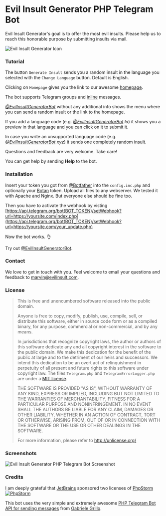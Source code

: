 # Evil Insult Generator PHP Telegram Bot

Evil Insult Generator's goal is to offer the most evil insults. Please help us to reach this honorable purpose by submitting insults
via mail.

![Evil Insult Generator Icon](https://cloud.githubusercontent.com/assets/22981912/19600664/5521d010-97a6-11e6-9f67-fec931b199d7.png)

### Tutorial

The button ```Generate Insult``` sends you a random insult in the language you selected with the ```Change Language``` button. Default is English. 

Clicking on ```Homepage``` gives you the link to our awesome [homepage](https://evilinsult.com/). 

The bot supports Telegram groups and [inline](https://core.telegram.org/bots/inline) messages. 

*[@EvilInsultGeneratorBot](https://telegram.me/EvilInsultGeneratorBot)* without any additional info shows the menu where you can send a random insult or the link to the homepage.

If you add a language code (e.g. *[@EvilInsultGeneratorBot](https://telegram.me/EvilInsultGeneratorBot) la*) it shows you a preview in that language and you can click on it to submit it.

In case you write an unsupported language code (e.g. *[@EvilInsultGeneratorBot](https://telegram.me/EvilInsultGeneratorBot) xyz*) it sends one completely random insult. 

Questions and feedback are very welcome. Take care!

You can get help by sending **Help** to the bot.

### Installation

Insert your token you got from [@Botfather](https://telegram.me/botfather) into the `config.inc.php` and optionally your [Botan](https://botan.io/) token.
Upload all files to any webserver. We tested it with Apache and Nginx. But everyone else should be fine too.

Then you have to activate the webhook by visting [https://api.telegram.org/bot(BOT_TOKEN)/setWebhook?url=https://yoursite.com/index.php](https://api.telegram.org/bot(BOT_TOKEN)/setWebhook?url=https://yoursite.com/your_update.php)

Now the bot works. 👌

Try out [@EvilInsultGeneratorBot](https://telegram.me/EvilInsultGeneratorBot).

### Contact

We love to get in touch with you. Feel welcome to email your questions and feedback to [marvin@evilinsult.com](mailto:marvin@evilinsult.com).

### License
> This is free and unencumbered software released into the public domain.
> 
> Anyone is free to copy, modify, publish, use, compile, sell, or
> distribute this software, either in source code form or as a compiled
> binary, for any purpose, commercial or non-commercial, and by any
> means.
> 
> In jurisdictions that recognize copyright laws, the author or authors
> of this software dedicate any and all copyright interest in the
> software to the public domain. We make this dedication for the benefit
> of the public at large and to the detriment of our heirs and
> successors. We intend this dedication to be an overt act of
> relinquishment in perpetuity of all present and future rights to this
> software under copyright law. The files ```Telegram.php``` and ```TelegramErrorLogger.php``` are under a [MIT license](https://github.com/Eleirbag89/TelegramBotPHP/blob/master/LICENSE.md).
> 
> THE SOFTWARE IS PROVIDED "AS IS", WITHOUT WARRANTY OF ANY KIND,
> EXPRESS OR IMPLIED, INCLUDING BUT NOT LIMITED TO THE WARRANTIES OF
> MERCHANTABILITY, FITNESS FOR A PARTICULAR PURPOSE AND NONINFRINGEMENT.
> IN NO EVENT SHALL THE AUTHORS BE LIABLE FOR ANY CLAIM, DAMAGES OR
> OTHER LIABILITY, WHETHER IN AN ACTION OF CONTRACT, TORT OR OTHERWISE,
> ARISING FROM, OUT OF OR IN CONNECTION WITH THE SOFTWARE OR THE USE OR
> OTHER DEALINGS IN THE SOFTWARE.
> 
> For more information, please refer to <http://unlicense.org/>

### Screenshots
![Evil Insult Generator PHP Telegram Bot Screenshot](https://cloud.githubusercontent.com/assets/23016876/19628589/82888d5c-9961-11e6-8bc3-dceeec130800.png)

### Credits
I am deeply grateful that [JetBrains](https://www.jetbrains.com/) sponsored two licenses of [PhpStorm](https://www.jetbrains.com/phpstorm/)
[![PhpStorm](https://cloud.githubusercontent.com/assets/24652575/21313682/81235e42-c5f3-11e6-901d-8d6910cabccc.png)](https://www.jetbrains.com/phpstorm/)

This bot uses the very simple and extremely awesome [PHP Telegram Bot API for sending messages](https://github.com/Eleirbag89/TelegramBotPHP) from [Gabriele Grillo](https://github.com/Eleirbag89).
